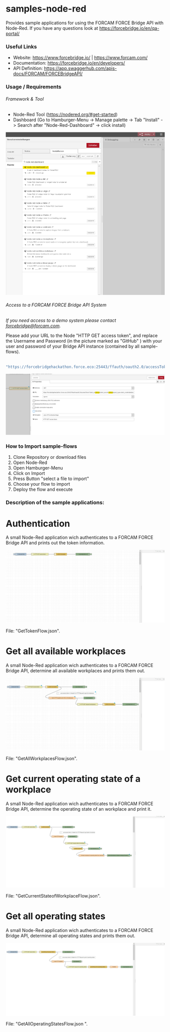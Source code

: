 # samples-node-red
Provides sample applications for using the FORCAM FORCE Bridge API with Node-Red.
If you have any questions look at https://forcebridge.io/en/qa-portal/

### Useful Links

* Website: https://www.forcebridge.io/ | https://www.forcam.com/
* Documentation: https://forcebridge.io/en/developers/
* API Definition: https://app.swaggerhub.com/apis-docs/FORCAM/FORCEBridgeAPI/

### Usage / Requirements

###### Framework & Tool

* Node-Red Tool (https://nodered.org/#get-started)
* Dashboard (Go to Hamburger-Menu -> Manage palette -> Tab "Install" -> Search after "Node-Red-Dashboard" -> click install)

![Image](assets/Node-Red-Dashboard-install.png)

###### Access to a FORCAM FORCE Bridge API System

_If you need access to a demo system please contact forcebridge@forcam.com._

Please add your URL to the Node "HTTP GET access token", and replace the Username and Password (in the picture marked as "GitHub" ) with your user and password of your Bridge API instance (contained by all sample-flows).

```Javascript

"https://forcebridgehackathon.force.eco:25443/ffauth/oauth2.0/accessToken?client_id=" + Username + "&client_secret=" + Password + "&grant_type=client_credentials&scope=read%20write"
```
![Image](assets/Get-Acess-Token.png)

### How to Import sample-flows

1. Clone Repository or download files
2. Open Node-Red
3. Open Hamburger-Menu
4. Click on Import
5. Press Button "select a file to import"
6. Choose your flow to import
7. Deploy the flow and execute

### Description of the sample applications:

# Authentication

A small Node-Red application wich authenticates to a FORCAM FORCE Bridge API and prints out the token information.

![Image](assets/AuthenticationGif.gif)

File: "GetTokenFlow.json".

# Get all available workplaces

A small Node-Red application wich authenticates to a FORCAM FORCE Bridge API, determine all available workplaces and prints them out.

![Image](assets/GetAvailableWorkplacesGif.gif)

File: "GetAllWorkplacesFlow.json".

# Get current operating state of a workplace

A small Node-Red application wich authenticates to a FORCAM FORCE Bridge API, determine the operating state of an workplace and print it.

![Image](assets/GetOperatingStateOfWorkplaceGif.gif)

File: "GetCurrentStateofWorkplaceFlow.json".

# Get all operating states

A small Node-Red application wich authenticates to a FORCAM FORCE Bridge API, determine all operating states and prints them out.

![Image](assets/GetOperatingStatesGif.gif)

File: "GetAllOperatingStatesFlow.json ".
